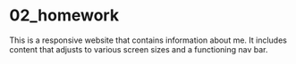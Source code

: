 # 02_homework

This is a responsive website that contains information about me. It includes content that adjusts to various screen sizes and a functioning nav bar.